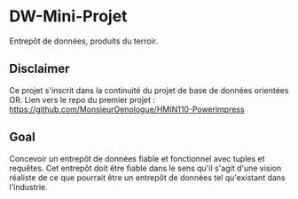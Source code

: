 # DW-Mini-Projet
Entrepôt de données, produits du terroir.

## Disclaimer 
Ce projet s'inscrit dans la continuité du projet de base de données orientées OR.
Lien vers le repo du premier projet : https://github.com/MonsieurOenologue/HMIN110-Powerimpress

## Goal 
Concevoir un entrepôt de données fiable et fonctionnel avec tuples et requêtes. 
Cet entrepôt doit être fiable dans le sens qu'il s'agit d'une vision réaliste de ce que pourrait être un entrepôt de données tel
qu'existant dans l'industrie.
